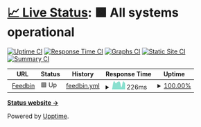 # [📈 Live Status](https://upptime.github.io/upptime): <!--live status--> **🟩 All systems operational**

[![Uptime CI](https://github.com/feedbin-homepage/uptime/workflows/Uptime%20CI/badge.svg)](https://github.com/feedbin-homepage/uptime/actions?query=workflow%3A%22Uptime+CI%22)
[![Response Time CI](https://github.com/feedbin-homepage/uptime/workflows/Response%20Time%20CI/badge.svg)](https://github.com/feedbin-homepage/uptime/actions?query=workflow%3A%22Response+Time+CI%22)
[![Graphs CI](https://github.com/feedbin-homepage/uptime/workflows/Graphs%20CI/badge.svg)](https://github.com/feedbin-homepage/uptime/actions?query=workflow%3A%22Graphs+CI%22)
[![Static Site CI](https://github.com/feedbin-homepage/uptime/workflows/Static%20Site%20CI/badge.svg)](https://github.com/feedbin-homepage/uptime/actions?query=workflow%3A%22Static+Site+CI%22)
[![Summary CI](https://github.com/feedbin-homepage/uptime/workflows/Summary%20CI/badge.svg)](https://github.com/feedbin-homepage/uptime/actions?query=workflow%3A%22Summary+CI%22)

<!--start: status pages-->
<!-- This summary is generated by Upptime (https://github.com/upptime/upptime) -->
<!-- Do not edit this manually, your changes will be overwritten -->
<!-- prettier-ignore -->
| URL | Status | History | Response Time | Uptime |
| --- | ------ | ------- | ------------- | ------ |
| <img alt="" src="https://icons.duckduckgo.com/ip3/feedbin.com.ico" height="13"> [Feedbin](https://feedbin.com/login) | 🟩 Up | [feedbin.yml](https://github.com/feedbin-homepage/uptime/commits/HEAD/history/feedbin.yml) | <details><summary><img alt="Response time graph" src="./graphs/feedbin/response-time-week.png" height="20"> 226ms</summary><br><a href="https://feedbin-homepage.github.io/uptime/history/feedbin"><img alt="Response time 302" src="https://img.shields.io/endpoint?url=https%3A%2F%2Fraw.githubusercontent.com%2Ffeedbin-homepage%2Fuptime%2FHEAD%2Fapi%2Ffeedbin%2Fresponse-time.json"></a><br><a href="https://feedbin-homepage.github.io/uptime/history/feedbin"><img alt="24-hour response time 107" src="https://img.shields.io/endpoint?url=https%3A%2F%2Fraw.githubusercontent.com%2Ffeedbin-homepage%2Fuptime%2FHEAD%2Fapi%2Ffeedbin%2Fresponse-time-day.json"></a><br><a href="https://feedbin-homepage.github.io/uptime/history/feedbin"><img alt="7-day response time 226" src="https://img.shields.io/endpoint?url=https%3A%2F%2Fraw.githubusercontent.com%2Ffeedbin-homepage%2Fuptime%2FHEAD%2Fapi%2Ffeedbin%2Fresponse-time-week.json"></a><br><a href="https://feedbin-homepage.github.io/uptime/history/feedbin"><img alt="30-day response time 247" src="https://img.shields.io/endpoint?url=https%3A%2F%2Fraw.githubusercontent.com%2Ffeedbin-homepage%2Fuptime%2FHEAD%2Fapi%2Ffeedbin%2Fresponse-time-month.json"></a><br><a href="https://feedbin-homepage.github.io/uptime/history/feedbin"><img alt="1-year response time 302" src="https://img.shields.io/endpoint?url=https%3A%2F%2Fraw.githubusercontent.com%2Ffeedbin-homepage%2Fuptime%2FHEAD%2Fapi%2Ffeedbin%2Fresponse-time-year.json"></a></details> | <details><summary><a href="https://feedbin-homepage.github.io/uptime/history/feedbin">100.00%</a></summary><a href="https://feedbin-homepage.github.io/uptime/history/feedbin"><img alt="All-time uptime 100.00%" src="https://img.shields.io/endpoint?url=https%3A%2F%2Fraw.githubusercontent.com%2Ffeedbin-homepage%2Fuptime%2FHEAD%2Fapi%2Ffeedbin%2Fuptime.json"></a><br><a href="https://feedbin-homepage.github.io/uptime/history/feedbin"><img alt="24-hour uptime 100.00%" src="https://img.shields.io/endpoint?url=https%3A%2F%2Fraw.githubusercontent.com%2Ffeedbin-homepage%2Fuptime%2FHEAD%2Fapi%2Ffeedbin%2Fuptime-day.json"></a><br><a href="https://feedbin-homepage.github.io/uptime/history/feedbin"><img alt="7-day uptime 100.00%" src="https://img.shields.io/endpoint?url=https%3A%2F%2Fraw.githubusercontent.com%2Ffeedbin-homepage%2Fuptime%2FHEAD%2Fapi%2Ffeedbin%2Fuptime-week.json"></a><br><a href="https://feedbin-homepage.github.io/uptime/history/feedbin"><img alt="30-day uptime 100.00%" src="https://img.shields.io/endpoint?url=https%3A%2F%2Fraw.githubusercontent.com%2Ffeedbin-homepage%2Fuptime%2FHEAD%2Fapi%2Ffeedbin%2Fuptime-month.json"></a><br><a href="https://feedbin-homepage.github.io/uptime/history/feedbin"><img alt="1-year uptime 100.00%" src="https://img.shields.io/endpoint?url=https%3A%2F%2Fraw.githubusercontent.com%2Ffeedbin-homepage%2Fuptime%2FHEAD%2Fapi%2Ffeedbin%2Fuptime-year.json"></a></details>

<!--end: status pages-->

[**Status website →**](https://feedbin-homepage.github.io/uptime/)

Powered by [Upptime](https://github.com/upptime/upptime).
